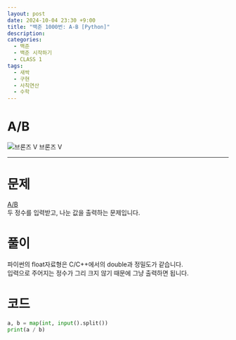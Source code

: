 ```yaml
---
layout: post
date: 2024-10-04 23:30 +9:00
title: "백준 1000번: A-B [Python]"
description:
categories:
  - 백준
  - 백준 시작하기
  - CLASS 1
tags:
  - 새싹
  - 구현
  - 사칙연산
  - 수학
---
```


# A/B
<div class="difficulty">
  <img class="solvedac-tier" src="https://d2gd6pc034wcta.cloudfront.net/tier/1.svg" alt="브론즈 V">
  <span class="bronze">브론즈 V</span>
</div>

---

# 문제
[A/B](https://www.acmicpc.net/problem/1008)  
두 정수를 입력받고, 나눈 값을 출력하는 문제입니다.

# 풀이
파이썬의 float자료형은 C/C++에서의 double과 정밀도가 같습니다.  
입력으로 주어지는 정수가 그리 크지 않기 때문에 그냥 출력하면 됩니다.

# 코드

```py
a, b = map(int, input().split())
print(a / b)
```